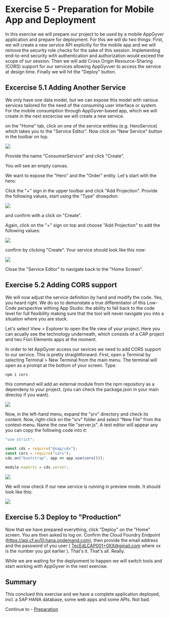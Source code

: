 # Exercise 5 - Preparation for Mobile App and Deployment

In this exercise we will prepare our project to be used by a mobile AppGyver application and prepare for deployment. For this we will do two things: First, we will create a new service API explicitly for the mobile app and we will remove the security role checks for the sake of this session. Implementing end-to-end security with authentication and authorization would exceed the scope of our session. Then we will add Cross Origin Resource-Sharing (CORS) support for our services allowing AppGyvver to access the service at design time. Finally we will hit the "Deploy" button.



## Excercise 5.1 Adding Another Service
We only have one data model, but we can expose this model with various services tailored for the need of the consuming user interface or system. For the mobile consumption through AppGyver-based app, which we will create in the next excercise we will create a new service.

on the "Home" tab, click on one of the service entities (e.g. HeroService) which takes you to the "Service Editor". Now click on "New Service" button in the toolbar on top.

![](/exercises/ex5/images/Deploy_01.png)

Provide the name "ConsumerService" and click "Create".

You will see an empty canvas.

We want to expose the "Hero" and the "Order" entity. Let's start with the hero:

Click the "+" sign in the upper toolbar and click "Add Projection". Provide the following values, start using the "Type" drowpdon:

![](/exercises/ex5/images/Deploy_02.png)

and confirm with a click on "Create".

Again, click on the "+" sign on top and choose "Add Projection" to add the following values:

![](/exercises/ex5/images/Deploy_03.png)

confirm by clicking "Create".
Your service should look like this now:

![](/exercises/ex5/images/Deploy_04.png)

Close the "Service Editor" to navigate back to the "Home Screen".

## Exercise 5.2 Adding CORS support
We will now adjust the service definition by hand and modify the code. Yes, you heard right. We do so to demonstate a true differentiator of this Low-Code perspective withing App Studio: the ability to fall back to the code level for full flexibility making sure that the tool will never navigate you into a situation where you are stuck.

Let's select View > Explorer to open the file view of your project. Here you can acually see the technology underneath, which consists of a CAP project and two Fiori Elements apps at the moment. 

In order to let AppGyver access our sevices we need to add CORS support to our service. This is pretty straightforward. First, open a Terminal by selecting Terminal > New Terminal from the main menu. The terminal will open as a prompt at the bottom of your screen. Type:
```bash
npm i cors
```
this command will add an external module from the npm repository as a dependeny to your project. (you can check the package.json in your main directoy if you want).

![](/exercises/ex5/images/Deploy_05.png)

Now, in the left-hand menu, expand the "srv" directory and check its content. Now, right-click on the "srv" folder and select "New File" from the context-menu. Name the new file "server.js". A text editor will appear any you can copy the following code into it:

```JAVASCRIPT
"use strict";

const cds = require("@sap/cds");
const cors = require("cors");
cds.on("bootstrap", app => app.use(cors()));

module.exports = cds.server;
```

![](/exercises/ex5/images/Deploy_06.png)

We will now check if our new service is running in preview mode. 
It should look like this:

![](/exercises/ex5/images/Deploy_07.png)

## Exercise 5.3 Deploy to "Production"

Now that we have prepared everything, click "Deploy" on the "Home" screen.
You are then asked to log on. Confirm the Cloud Foundry Endpoint (https://api.cf.eu10.hana.ondemand.com), then provide the email address and the password of you user ( TecEdLCAP001+0XX@gmail.com where xx is the number you got earlier ).
That's it. That's all. Really.

While we are waiting for the deplyoment to happen we will switch tools and start working with AppGyver in the next exercise.

## Summary
This conclued this exercise and we have a complete application deployed, incl. a SAP HANA database, some web apps and some APIs. Not bad.

Continue to - [Preparation](../exPrep/README.md)
